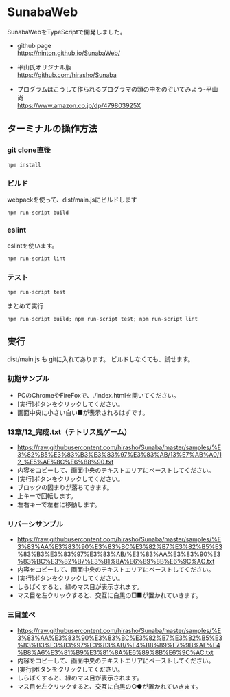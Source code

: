 SunabaWeb
======

SunabaWebをTypeScriptで開発しました。

* github page  
https://ninton.github.io/SunabaWeb/

* 平山氏オリジナル版  
https://github.com/hirasho/Sunaba

* プログラムはこうして作られるプログラマの頭の中をのぞいてみよう-平山尚  
https://www.amazon.co.jp/dp/479803925X


## ターミナルの操作方法

### git clone直後

```
npm install
```

### ビルド
webpackを使って、dist/main.jsにビルドします

```
npm run-script build
```

### eslint

eslintを使います。
```
npm run-script lint
```

### テスト

```
npm run-script test
```

まとめて実行
```
npm run-script build; npm run-script test; npm run-script lint
```

## 実行

dist/main.js も gitに入れてあります。
ビルドしなくても、試せます。

### 初期サンプル

* PCのChromeやFireFoxで、./index.htmlを開いてください。
* [実行]ボタンをクリックしてください。
* 画面中央に小さい白い■が表示されるはずです。

### 13章/12_完成.txt（テトリス風ゲーム）

* https://raw.githubusercontent.com/hirasho/Sunaba/master/samples/%E3%82%B5%E3%83%B3%E3%83%97%E3%83%AB/13%E7%AB%A0/12_%E5%AE%8C%E6%88%90.txt
* 内容をコピーして、画面中央のテキストエリアにペーストしてください。
* [実行]ボタンをクリックしてください。
* ブロックの固まりが落ちてきます。
* 上キーで回転します。
* 左右キーで左右に移動します。


### リバーシサンプル

* https://raw.githubusercontent.com/hirasho/Sunaba/master/samples/%E3%83%AA%E3%83%90%E3%83%BC%E3%82%B7%E3%82%B5%E3%83%B3%E3%83%97%E3%83%AB/%E3%83%AA%E3%83%90%E3%83%BC%E3%82%B7%E3%81%8A%E6%89%8B%E6%9C%AC.txt
* 内容をコピーして、画面中央のテキストエリアにペーストしてください。
* [実行]ボタンをクリックしてください。
* しらばくすると、緑のマス目が表示されます。
* マス目を左クリックすると、交互に白黒の□■が置かれていきます。

### 三目並べ

* https://raw.githubusercontent.com/hirasho/Sunaba/master/samples/%E3%83%AA%E3%83%90%E3%83%BC%E3%82%B7%E3%82%B5%E3%83%B3%E3%83%97%E3%83%AB/%E4%B8%89%E7%9B%AE%E4%B8%A6%E3%81%B9%E3%81%8A%E6%89%8B%E6%9C%AC.txt
* 内容をコピーして、画面中央のテキストエリアにペーストしてください。
* [実行]ボタンをクリックしてください。
* しらばくすると、緑のマス目が表示されます。
* マス目を左クリックすると、交互に白黒の○●が置かれていきます。
